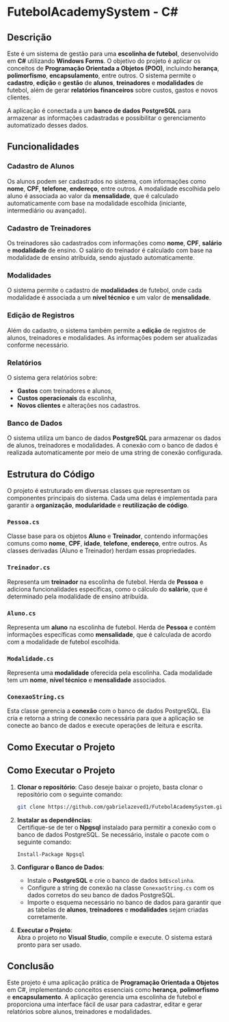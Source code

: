 # FutebolAcademySystem - C#

## Descrição

Este é um sistema de gestão para uma **escolinha de futebol**, desenvolvido em **C#** utilizando **Windows Forms**. O objetivo do projeto é aplicar os conceitos de **Programação Orientada a Objetos (POO)**, incluindo **herança**, **polimorfismo**, **encapsulamento**, entre outros. O sistema permite o **cadastro**, **edição** e **gestão** de **alunos**, **treinadores** e **modalidades** de futebol, além de gerar **relatórios financeiros** sobre custos, gastos e novos clientes.

A aplicação é conectada a um **banco de dados PostgreSQL** para armazenar as informações cadastradas e possibilitar o gerenciamento automatizado desses dados.

## Funcionalidades

### Cadastro de Alunos
Os alunos podem ser cadastrados no sistema, com informações como **nome**, **CPF**, **telefone**, **endereço**, entre outros. A modalidade escolhida pelo aluno é associada ao valor da **mensalidade**, que é calculado automaticamente com base na modalidade escolhida (iniciante, intermediário ou avançado).

### Cadastro de Treinadores
Os treinadores são cadastrados com informações como **nome**, **CPF**, **salário** e **modalidade** de ensino. O salário do treinador é calculado com base na modalidade de ensino atribuída, sendo ajustado automaticamente.

### Modalidades
O sistema permite o cadastro de **modalidades** de futebol, onde cada modalidade é associada a um **nível técnico** e um valor de **mensalidade**.

### Edição de Registros
Além do cadastro, o sistema também permite a **edição** de registros de alunos, treinadores e modalidades. As informações podem ser atualizadas conforme necessário.

### Relatórios
O sistema gera relatórios sobre:
- **Gastos** com treinadores e alunos,
- **Custos operacionais** da escolinha,
- **Novos clientes** e alterações nos cadastros.

### Banco de Dados
O sistema utiliza um banco de dados **PostgreSQL** para armazenar os dados de alunos, treinadores e modalidades. A conexão com o banco de dados é realizada automaticamente por meio de uma string de conexão configurada.

## Estrutura do Código

O projeto é estruturado em diversas classes que representam os componentes principais do sistema. Cada uma delas é implementada para garantir a **organização**, **modularidade** e **reutilização de código**.

### `Pessoa.cs`
Classe base para os objetos **Aluno** e **Treinador**, contendo informações comuns como **nome**, **CPF**, **idade**, **telefone**, **endereço**, entre outros. As classes derivadas (Aluno e Treinador) herdam essas propriedades.

### `Treinador.cs`
Representa um **treinador** na escolinha de futebol. Herda de **Pessoa** e adiciona funcionalidades específicas, como o cálculo do **salário**, que é determinado pela modalidade de ensino atribuída.

### `Aluno.cs`
Representa um **aluno** na escolinha de futebol. Herda de **Pessoa** e contém informações específicas como **mensalidade**, que é calculada de acordo com a modalidade de futebol escolhida.

### `Modalidade.cs`
Representa uma **modalidade** oferecida pela escolinha. Cada modalidade tem um **nome**, **nível técnico** e **mensalidade** associados.

### `ConexaoString.cs`
Esta classe gerencia a **conexão** com o banco de dados PostgreSQL. Ela cria e retorna a string de conexão necessária para que a aplicação se conecte ao banco de dados e execute operações de leitura e escrita.

## Como Executar o Projeto

## Como Executar o Projeto

1. **Clonar o repositório**:
   Caso deseje baixar o projeto, basta clonar o repositório com o seguinte comando:

   ```bash
   git clone https://github.com/gabrielazeved1/FutebolAcademySystem.git
2. **Instalar as dependências**:  
   Certifique-se de ter o **Npgsql** instalado para permitir a conexão com o banco de dados PostgreSQL. Se necessário, instale o pacote com o seguinte comando:

   `Install-Package Npgsql`

3. **Configurar o Banco de Dados**:  
   - Instale o **PostgreSQL** e crie o banco de dados `bdEscolinha`.  
   - Configure a string de conexão na classe `ConexaoString.cs` com os dados corretos do seu banco de dados PostgreSQL.  
   - Importe o esquema necessário no banco de dados para garantir que as tabelas de **alunos**, **treinadores** e **modalidades** sejam criadas corretamente.

4. **Executar o Projeto**:  
   Abra o projeto no **Visual Studio**, compile e execute. O sistema estará pronto para ser usado.

## Conclusão

Este projeto é uma aplicação prática de **Programação Orientada a Objetos** em C#, implementando conceitos essenciais como **herança**, **polimorfismo** e **encapsulamento**. A aplicação gerencia uma escolinha de futebol e proporciona uma interface fácil de usar para cadastrar, editar e gerar relatórios sobre alunos, treinadores e modalidades.